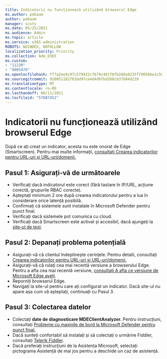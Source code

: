 ```yaml
---
title: Indicatorii nu funcționează utilizând browserul Edge
ms.author: pebaum
author: pebaum
manager: scotv
ms.date: 05/25/2021
ms.audience: Admin
ms.topic: article
ms.service: o365-administration
ROBOTS: NOINDEX, NOFOLLOW
localization_priority: Priority
ms.collection: Adm_O365
ms.custom:
- "11230"
- "9005470"
ms.openlocfilehash: ff7a2ee4c97c579422c7679c461f6fb288a9235ff9056be1c56e80b1d6379723
ms.sourcegitcommit: 920051182781bd97ce4d4d6fbd268cb37b84d239
ms.translationtype: MT
ms.contentlocale: ro-RO
ms.lasthandoff: 08/11/2021
ms.locfileid: "57887452"
---
```

# <a name="indicators-dont-work-using-edge-browser"></a>Indicatorii nu funcționează utilizând browserul Edge

După ce ați creat un indicator, acesta nu este onorat de Edge (Smartscreen). Pentru mai multe informații, [consultați Crearea indicatorilor pentru URL-uri și URL-uri/domenii.](https://docs.microsoft.com/microsoft-365/security/defender-endpoint/indicator-ip-domain)

## <a name="step-1-ensure-the-following"></a>Pasul 1: Asigurați-vă de următoarele

- Verificați dacă indicatorul este corect (fără tastare în IP/URL, acțiune corectă, grupurile RBAC corecte).
- Așteptați minimum 2 ore după crearea indicatorului pentru a lua în considerare orice latență posibilă.
- Confirmați că sistemele sunt instalate în Microsoft Defender pentru punct final.
- Verificați dacă sistemele pot comunica cu cloud.
- Verificați dacă Smartscreen este activat și accesibil, dacă ajungeți la [site-ul de test](https://demo.smartscreen.msft.net).

## <a name="step-2-troubleshoot-the-potential-issue"></a>Pasul 2: Depanați problema potențială

- Asigurați-vă că clientul îndeplinește cerințele. Pentru detalii, consultați [Crearea indicatorilor pentru URL-uri și URL-uri/domenii.](https://docs.microsoft.com/microsoft-365/security/defender-endpoint/indicator-ip-domain)
- Asigurați-vă că rulați cea mai recentă versiune a browserului Edge. Pentru a afla cea mai recentă versiune, [consultați A afla ce versiune de Microsoft Edge aveți](https://support.microsoft.com/microsoft-edge/find-out-which-version-of-microsoft-edge-you-have-c726bee8-c42e-e472-e954-4cf5123497eb).
- Reporniți browserul Edge.
- Navigați la site-ul pentru care ați configurat un indicator. Dacă site-ul nu apare așa cum vă așteptați, continuați cu Pasul 3. 

## <a name="step-3-collect-data"></a>Pasul 3: Colectarea datelor

- Colectați **date de diagnosticare MDEClientAnalyzer.** Pentru instrucțiuni, consultați [Probleme cu mașinile de bord la Microsoft Defender pentru punct final.](issues-with-onboarding-machines.md)
- Dacă sunteți confortabil să instalați și să colectați o urmărire Fiddler, consultați [Telerik Fiddler](http://www.telerik.com/fiddler).
- Dacă preferați instrucțiuni de la Asistența Microsoft, selectați pictograma Asistență de mai jos pentru a deschide un caz de asistență.
